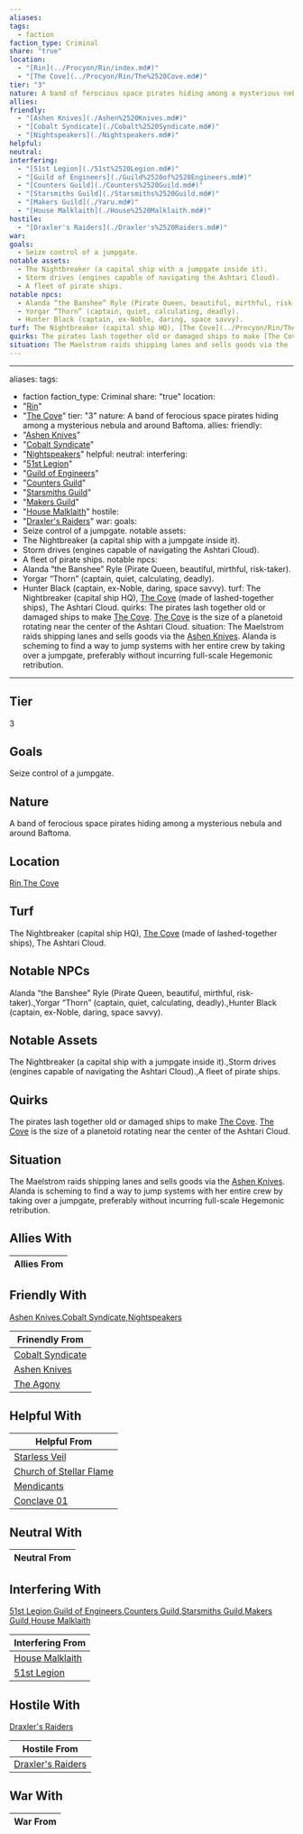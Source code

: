 ```yaml
---
aliases: 
tags:
  - faction
faction_type: Criminal
share: "true"
location:
  - "[Rin](../Procyon/Rin/index.md#)"
  - "[The Cove](../Procyon/Rin/The%2520Cove.md#)"
tier: "3"
nature: A band of ferocious space pirates hiding among a mysterious nebula and around Baftoma.
allies: 
friendly:
  - "[Ashen Knives](./Ashen%2520Knives.md#)"
  - "[Cobalt Syndicate](./Cobalt%2520Syndicate.md#)"
  - "[Nightspeakers](./Nightspeakers.md#)"
helpful: 
neutral: 
interfering:
  - "[51st Legion](./51st%2520Legion.md#)"
  - "[Guild of Engineers](./Guild%2520of%2520Engineers.md#)"
  - "[Counters Guild](./Counters%2520Guild.md#)"
  - "[Starsmiths Guild](./Starsmiths%2520Guild.md#)"
  - "[Makers Guild](./Yaru.md#)"
  - "[House Malklaith](./House%2520Malklaith.md#)"
hostile:
  - "[Draxler's Raiders](./Draxler's%2520Raiders.md#)"
war: 
goals:
  - Seize control of a jumpgate.
notable assets:
  - The Nightbreaker (a capital ship with a jumpgate inside it).
  - Storm drives (engines capable of navigating the Ashtari Cloud).
  - A fleet of pirate ships.
notable npcs:
  - Alanda “the Banshee” Ryle (Pirate Queen, beautiful, mirthful, risk-taker).
  - Yorgar “Thorn” (captain, quiet, calculating, deadly).
  - Hunter Black (captain, ex-Noble, daring, space savvy).
turf: The Nightbreaker (capital ship HQ), [The Cove](../Procyon/Rin/The%2520Cove.md#) (made of lashed-together ships), The Ashtari Cloud.
quirks: The pirates lash together old or damaged ships to make [The Cove](../Procyon/Rin/The%2520Cove.md#). [The Cove](../Procyon/Rin/The%2520Cove.md#) is the size of a planetoid rotating near the center of the Ashtari Cloud.
situation: The Maelstrom raids shipping lanes and sells goods via the [Ashen Knives](./Ashen%2520Knives.md#). Alanda is scheming to find a way to jump systems with her entire crew by taking over a jumpgate, preferably without incurring full-scale Hegemonic retribution.
---
```

---
aliases:
tags:
  - faction
faction_type: Criminal
share: "true"
location:
  - "[Rin](../Procyon/Rin/index.md#)"
  - "[The Cove](../Procyon/Rin/The%2520Cove.md#)"
tier: "3"
nature: A band of ferocious space pirates hiding among a mysterious nebula and around Baftoma.
allies:
friendly:
  - "[Ashen Knives](./Ashen%2520Knives.md#)"
  - "[Cobalt Syndicate](./Cobalt%2520Syndicate.md#)"
  - "[Nightspeakers](./Nightspeakers.md#)"
helpful:
neutral:
interfering:
  - "[51st Legion](./51st%2520Legion.md#)"
  - "[Guild of Engineers](./Guild%2520of%2520Engineers.md#)"
  - "[Counters Guild](./Counters%2520Guild.md#)"
  - "[Starsmiths Guild](./Starsmiths%2520Guild.md#)"
  - "[Makers Guild](./Yaru.md#)"
  - "[House Malklaith](./House%2520Malklaith.md#)"
hostile:
  - "[Draxler's Raiders](./Draxler's%2520Raiders.md#)"
war:
goals:
  - Seize control of a jumpgate.
notable assets:
  - The Nightbreaker (a capital ship with a jumpgate inside it).
  - Storm drives (engines capable of navigating the Ashtari Cloud).
  - A fleet of pirate ships.
notable npcs:
  - Alanda “the Banshee” Ryle (Pirate Queen, beautiful, mirthful, risk-taker).
  - Yorgar “Thorn” (captain, quiet, calculating, deadly).
  - Hunter Black (captain, ex-Noble, daring, space savvy).
turf: The Nightbreaker (capital ship HQ), [The Cove](../Procyon/Rin/The%2520Cove.md#) (made of lashed-together ships), The Ashtari Cloud.
quirks: The pirates lash together old or damaged ships to make [The Cove](../Procyon/Rin/The%2520Cove.md#). [The Cove](../Procyon/Rin/The%2520Cove.md#) is the size of a planetoid rotating near the center of the Ashtari Cloud.
situation: The Maelstrom raids shipping lanes and sells goods via the [Ashen Knives](./Ashen%2520Knives.md#). Alanda is scheming to find a way to jump systems with her entire crew by taking over a jumpgate, preferably without incurring full-scale Hegemonic retribution.
---
## Tier

3

## Goals

Seize control of a jumpgate.

## Nature

A band of ferocious space pirates hiding among a mysterious nebula and around Baftoma.

## Location

[Rin](../Procyon/Rin/index.md.md#.md#),[The Cove](../Procyon/Rin/The%2520Cove.md.md#.md#.md#.md#.md#.md#.md#.md#)

## Turf

The Nightbreaker (capital ship HQ), [The Cove](Procyon/Rin/The%20Cove.md) (made of lashed-together ships), The Ashtari Cloud.

## Notable NPCs

Alanda “the Banshee” Ryle (Pirate Queen, beautiful, mirthful, risk-taker).,Yorgar “Thorn” (captain, quiet, calculating, deadly).,Hunter Black (captain, ex-Noble, daring, space savvy).

## Notable Assets

The Nightbreaker (a capital ship with a jumpgate inside it).,Storm drives (engines capable of navigating the Ashtari Cloud).,A fleet of pirate ships.

## Quirks

The pirates lash together old or damaged ships to make [The Cove](Procyon/Rin/The%20Cove.md). [The Cove](Procyon/Rin/The%20Cove.md) is the size of a planetoid rotating near the center of the Ashtari Cloud.

## Situation

The Maelstrom raids shipping lanes and sells goods via the [Ashen Knives](Factions/Ashen%20Knives.md). Alanda is scheming to find a way to jump systems with her entire crew by taking over a jumpgate, preferably without incurring full-scale Hegemonic retribution.

## Allies With



| Allies From |
| ----------- |


## Friendly With

[Ashen Knives](./Ashen%2520Knives.md.md#.md#.md#.md#),[Cobalt Syndicate](./Cobalt%2520Syndicate.md.md#.md#),[Nightspeakers](./Nightspeakers.md.md#.md#)

| Frinendly From                                     |
| -------------------------------------------------- |
| [Cobalt Syndicate](./Cobalt%2520Syndicate.md.md#.md#) |
| [Ashen Knives](./Ashen%2520Knives.md.md#.md#.md#.md#)         |
| [The Agony](./The%20Agony.md)               |


## Helpful With



| Helpful From                                                     |
| ---------------------------------------------------------------- |
| [Starless Veil](./Starless%20Veil.md)                     |
| [Church of Stellar Flame](./Church%20of%20Stellar%20Flame.md) |
| [Mendicants](./Mendicants.md)                           |
| [Conclave 01](./Conclave%2001.md)                         |


## Neutral With




| Neutral From |
| ------------ |



## Interfering With

[51st Legion](./51st%2520Legion.md.md#.md#),[Guild of Engineers](./Guild%2520of%2520Engineers.md.md#.md#),[Counters Guild](./Counters%2520Guild.md.md#.md#),[Starsmiths Guild](./Starsmiths%2520Guild.md.md#.md#),[Makers Guild](./Yaru.md.md#.md#),[House Malklaith](./House%2520Malklaith.md.md#.md#)


| Interfering From                                 |
| ------------------------------------------------ |
| [House Malklaith](./House%2520Malklaith.md.md#.md#) |
| [51st Legion](./51st%2520Legion.md.md#.md#)         |



## Hostile With

[Draxler's Raiders](./Draxler's%2520Raiders.md.md#.md#)


| Hostile From                                         |
| ---------------------------------------------------- |
| [Draxler's Raiders](./Draxler's%2520Raiders.md.md#.md#) |



## War With



| War From |
| -------- |


